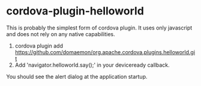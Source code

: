 cordova-plugin-helloworld
=========================

This is probably the simplest form of cordova plugin. It uses only javascript and does not rely on any native capabilities.

1. cordova plugin add https://github.com/domaemon/org.apache.cordova.plugins.helloworld.git
2. Add 'navigator.helloworld.say();' in your deviceready callback.

You should see the alert dialog at the application startup.

